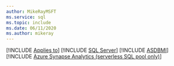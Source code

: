 ```yaml
---
author: MikeRayMSFT
ms.service: sql
ms.topic: include
ms.date: 06/11/2020
ms.author: mikeray
---
```


[!INCLUDE [Applies to](../../includes/applies-md.md)] [!INCLUDE [SQL Server](_ssnoversion.md)] [!INCLUDE [ASDBMI](_asdbmi.md)]  [!INCLUDE [Azure Synapse Analytics (serverless SQL pool only)](../../includes/applies-to-version/_asa-svrless-sqlpool-only.md)]  
